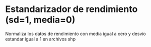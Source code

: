 # Estandarizador de rendimiento (sd=1, media=0)
 Normaliza los datos de rendimiento con media igual a cero y desvío estandar igual a 1 en archivos shp
